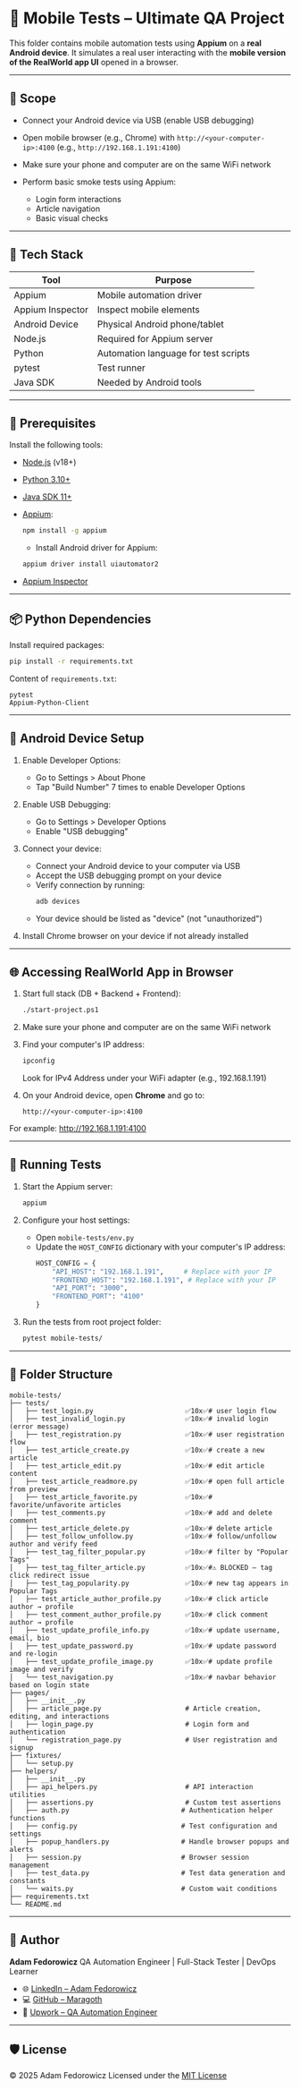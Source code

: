 # 📱 Mobile Tests – Ultimate QA Project

This folder contains mobile automation tests using **Appium** on a **real Android device**.
It simulates a real user interacting with the **mobile version of the RealWorld app UI** opened in a browser.

---

## 🎯 Scope

* Connect your Android device via USB (enable USB debugging)
* Open mobile browser (e.g., Chrome) with `http://<your-computer-ip>:4100` (e.g., `http://192.168.1.191:4100`)
* Make sure your phone and computer are on the same WiFi network
* Perform basic smoke tests using Appium:

  * Login form interactions
  * Article navigation
  * Basic visual checks

---

## 🔧 Tech Stack

| Tool             | Purpose                              |
| ---------------- | ------------------------------------ |
| Appium           | Mobile automation driver             |
| Appium Inspector | Inspect mobile elements              |
| Android Device   | Physical Android phone/tablet        |
| Node.js          | Required for Appium server           |
| Python           | Automation language for test scripts |
| pytest           | Test runner                          |
| Java SDK         | Needed by Android tools             |

---

## 🧱 Prerequisites

Install the following tools:

* [Node.js](https://nodejs.org/) (v18+)

* [Python 3.10+](https://www.python.org/)

* [Java SDK 11+](https://adoptium.net/)

* [Appium](https://appium.io/):

  ```bash
  npm install -g appium
  ```
  - Install Android driver for Appium:

  ```bash
  appium driver install uiautomator2
  ```

* [Appium Inspector](https://github.com/appium/appium-inspector/releases)

---

## 📦 Python Dependencies

Install required packages:

```bash
pip install -r requirements.txt
```

Content of `requirements.txt`:

```
pytest
Appium-Python-Client
```

---

## 📲 Android Device Setup

1. Enable Developer Options:
   * Go to Settings > About Phone
   * Tap "Build Number" 7 times to enable Developer Options

2. Enable USB Debugging:
   * Go to Settings > Developer Options
   * Enable "USB debugging"

3. Connect your device:
   * Connect your Android device to your computer via USB
   * Accept the USB debugging prompt on your device
   * Verify connection by running:
     ```bash
     adb devices
     ```
   * Your device should be listed as "device" (not "unauthorized")

4. Install Chrome browser on your device if not already installed

---

## 🌐 Accessing RealWorld App in Browser

1. Start full stack (DB + Backend + Frontend):

   ```bash
   ./start-project.ps1
   ```

2. Make sure your phone and computer are on the same WiFi network

3. Find your computer's IP address:
   ```bash
   ipconfig
   ```
   Look for IPv4 Address under your WiFi adapter (e.g., 192.168.1.191)

4. On your Android device, open **Chrome** and go to:
   ```
   http://<your-computer-ip>:4100
   ```

For example:
http://192.168.1.191:4100

---

## 🚀 Running Tests

1. Start the Appium server:
   ```bash
   appium
   ```

2. Configure your host settings:
   * Open `mobile-tests/env.py`
   * Update the `HOST_CONFIG` dictionary with your computer's IP address:
     ```python
     HOST_CONFIG = {
         "API_HOST": "192.168.1.191",     # Replace with your IP
         "FRONTEND_HOST": "192.168.1.191", # Replace with your IP
         "API_PORT": "3000",
         "FRONTEND_PORT": "4100"
     }
     ```

3. Run the tests from root project folder:
   ```bash
   pytest mobile-tests/
   ```

---

## 📂 Folder Structure

```
mobile-tests/
├── tests/
│   ├── test_login.py                       ✅10x✅# user login flow
│   ├── test_invalid_login.py               ✅10x✅# invalid login (error message)
│   ├── test_registration.py                ✅10x✅# user registration flow
│   ├── test_article_create.py              ✅10x✅# create a new article
│   ├── test_article_edit.py                ✅10x✅# edit article content
│   ├── test_article_readmore.py            ✅10x✅# open full article from preview
│   ├── test_article_favorite.py            ✅10x✅# favorite/unfavorite articles
│   ├── test_comments.py                    ✅10x✅# add and delete comment
│   ├── test_article_delete.py              ✅10x✅# delete article
│   ├── test_follow_unfollow.py             ✅10x✅# follow/unfollow author and verify feed
│   ├── test_tag_filter_popular.py          ✅10x✅# filter by "Popular Tags"
│   ├── test_tag_filter_article.py          ✅10x✅#⚠️ BLOCKED – tag click redirect issue
│   ├── test_tag_popularity.py              ✅10x✅# new tag appears in Popular Tags
│   ├── test_article_author_profile.py      ✅10x✅# click article author → profile
│   ├── test_comment_author_profile.py      ✅10x✅# click comment author → profile
│   ├── test_update_profile_info.py         ✅10x✅# update username, email, bio
│   ├── test_update_password.py             ✅10x✅# update password and re-login
│   ├── test_update_profile_image.py        ✅10x✅# update profile image and verify
│   └── test_navigation.py                  ✅10x✅# navbar behavior based on login state
├── pages/
│   ├── __init__.py
│   ├── article_page.py                     # Article creation, editing, and interactions
│   ├── login_page.py                       # Login form and authentication
│   └── registration_page.py                # User registration and signup
├── fixtures/
│   └── setup.py
├── helpers/
│   ├── __init__.py
│   ├── api_helpers.py                      # API interaction utilities
│   ├── assertions.py                       # Custom test assertions
│   ├── auth.py                            # Authentication helper functions
│   ├── config.py                          # Test configuration and settings
│   ├── popup_handlers.py                  # Handle browser popups and alerts
│   ├── session.py                         # Browser session management
│   ├── test_data.py                       # Test data generation and constants
│   └── waits.py                           # Custom wait conditions
├── requirements.txt
└── README.md
```

---

## 👤 Author

**Adam Fedorowicz**
QA Automation Engineer | Full-Stack Tester | DevOps Learner

* 🌐 [LinkedIn – Adam Fedorowicz](https://www.linkedin.com/in/adam-fedorowicz-UK)
* 💻 [GitHub – Maragoth](https://github.com/Maragoth)
* 💼 [Upwork – QA Automation Engineer](https://www.upwork.com/freelancers/~018d6c0e188850f30d?mp_source=share)

---

## 🛡️ License

© 2025 Adam Fedorowicz
Licensed under the [MIT License](https://opensource.org/licenses/MIT)